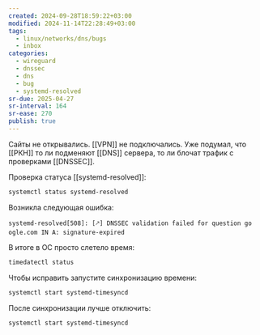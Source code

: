 ```yaml
---
created: 2024-09-28T18:59:22+03:00
modified: 2024-11-14T22:28:49+03:00
tags:
  - linux/networks/dns/bugs
  - inbox
categories:
  - wireguard
  - dnssec
  - dns
  - bug
  - systemd-resolved
sr-due: 2025-04-27
sr-interval: 164
sr-ease: 270
publish: true
---
```

Сайты не открывались. [[VPN]] не подключались. Уже подумал, что [[РКН]] то ли подменяют [[DNS]] сервера, то ли блочат трафик с проверками [[DNSSEC]].

Проверка статуса [[systemd-resolved]]:

```sh
systemctl status systemd-resolved
```

Возникла следующая ошибка:

```log
systemd-resolved[508]: [🡕] DNSSEC validation failed for question go
ogle.com IN A: signature-expired
```

В итоге в ОС просто слетело время:

```sh
timedatectl status
```

Чтобы исправить запустите синхронизацию времени:

```sh
systemctl start systemd-timesyncd
```

После синхронизации лучше отключить:

```sh
systemctl start systemd-timesyncd
```